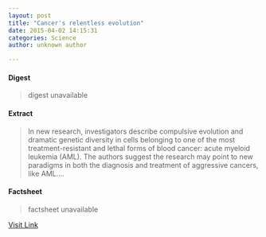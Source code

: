 ```yaml
---
layout: post
title: "Cancer's relentless evolution"
date: 2015-04-02 14:15:31
categories: Science
author: unknown author

---
```



#### Digest
>digest unavailable

#### Extract
>In new research, investigators describe compulsive evolution and dramatic genetic diversity in cells belonging to one of the most treatment-resistant and lethal forms of blood cancer: acute myeloid leukemia (AML). The authors suggest the research may point to new paradigms in both the diagnosis and treatment of aggressive cancers, like AML....

#### Factsheet
>factsheet unavailable

[Visit Link](http://feeds.sciencedaily.com/~r/sciencedaily/~3/hp_zwItrbgY/150402101531.htm)


